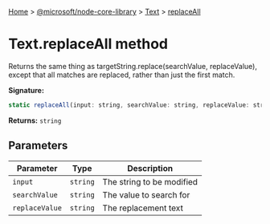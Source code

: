 [Home](./index) &gt; [@microsoft/node-core-library](./node-core-library.md) &gt; [Text](./node-core-library.text.md) &gt; [replaceAll](./node-core-library.text.replaceall.md)

# Text.replaceAll method

Returns the same thing as targetString.replace(searchValue, replaceValue), except that all matches are replaced, rather than just the first match.

**Signature:**
```javascript
static replaceAll(input: string, searchValue: string, replaceValue: string): string;
```
**Returns:** `string`

## Parameters

|  Parameter | Type | Description |
|  --- | --- | --- |
|  `input` | `string` | The string to be modified |
|  `searchValue` | `string` | The value to search for |
|  `replaceValue` | `string` | The replacement text |

